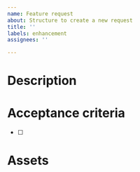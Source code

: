 ```yaml
---
name: Feature request
about: Structure to create a new request
title: ''
labels: enhancement
assignees: ''

---
```


# Description
<!-- Provide a clear description about your request using the structure Who ? What ? Why ? -->

# Acceptance criteria
<!-- Provide acceptance criteria that has to BE done to validate the story -->
- [ ]

# Assets
<!-- Provide any resources that would help us. Ex. screenshots, gifs, aso... -->
